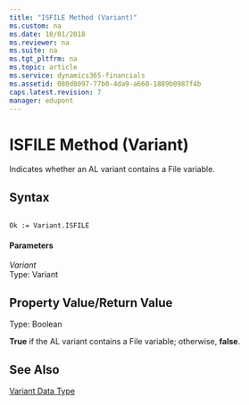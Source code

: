 ```yaml
---
title: "ISFILE Method (Variant)"
ms.custom: na
ms.date: 10/01/2018
ms.reviewer: na
ms.suite: na
ms.tgt_pltfrm: na
ms.topic: article
ms.service: dynamics365-financials
ms.assetid: 080d8097-77b0-4da9-a660-1889b0987f4b
caps.latest.revision: 7
manager: edupont
---
```


 

# ISFILE Method (Variant)
Indicates whether an AL variant contains a File variable.  
  
## Syntax  
  
```  
  
Ok := Variant.ISFILE  
```  
  
#### Parameters  
 *Variant*  
 Type: Variant  
  
## Property Value/Return Value  
 Type: Boolean  
  
 **True** if the AL variant contains a File variable; otherwise, **false**.  
  
## See Also  
 [Variant Data Type](../datatypes/devenv-Variant-Data-Type.md)